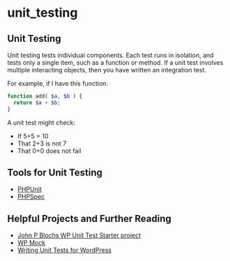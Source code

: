 # unit\_testing

## Unit Testing

Unit testing tests individual components. Each test runs in isolation, and tests only a single item, such as a function or method. If a unit test involves multiple interacting objects, then you have written an integration test.

For example, if I have this function:

```php
function add( $a, $b ) {
  return $a + $b;
}
```

A unit test might check:

* If 5+5 = 10
* That 2+3 is not 7
* That 0+0 does not fail

## Tools for Unit Testing

* [PHPUnit](https://phpunit.de/)
* [PHPSpec](http://phpspec.net/)

## Helpful Projects and Further Reading

* [John P Blochs WP Unit Test Starter project](https://github.com/johnpbloch/wp-unit-test-project)
* [WP Mock](https://github.com/10up/wp_mock)
* [Writing Unit Tests for WordPress](http://greg.harmsboone.org/blog/2014/01/01/writing-unit-tests-for-wordpress)

